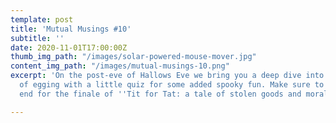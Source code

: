 ```yaml
---
template: post
title: 'Mutual Musings #10'
subtitle: ''
date: 2020-11-01T17:00:00Z
thumb_img_path: "/images/solar-powered-mouse-mover.jpg"
content_img_path: "/images/mutual-musings-10.png"
excerpt: 'On the post-eve of Hallows Eve we bring you a deep dive into the tradition
  of egging with a little quiz for some added spooky fun. Make sure to read to the
  end for the finale of ''Tit for Tat: a tale of stolen goods and morale compasses''. '

---
```

